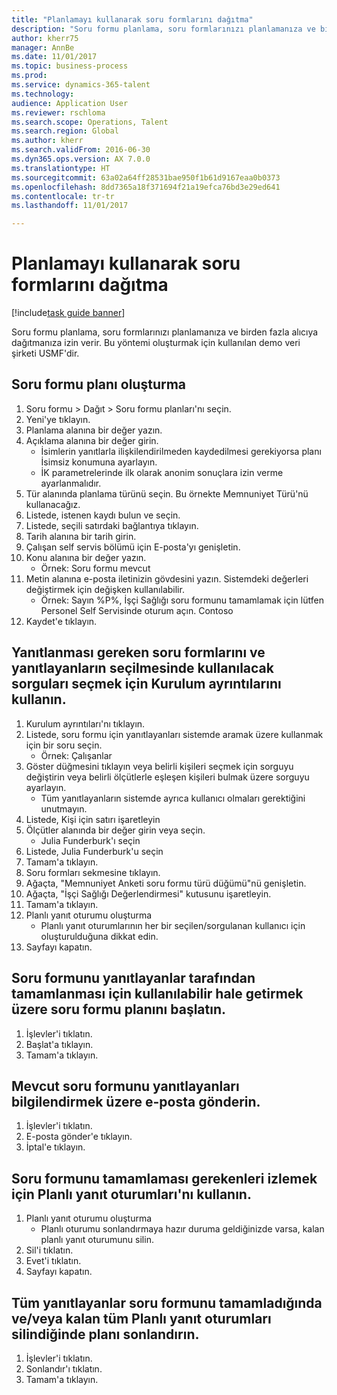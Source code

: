 ```yaml
--- 
title: "Planlamayı kullanarak soru formlarını dağıtma"
description: "Soru formu planlama, soru formlarınızı planlamanıza ve birden fazla alıcıya dağıtmanıza izin verir."
author: kherr75
manager: AnnBe
ms.date: 11/01/2017
ms.topic: business-process
ms.prod: 
ms.service: dynamics-365-talent
ms.technology: 
audience: Application User
ms.reviewer: rschloma
ms.search.scope: Operations, Talent
ms.search.region: Global
ms.author: kherr
ms.search.validFrom: 2016-06-30
ms.dyn365.ops.version: AX 7.0.0
ms.translationtype: HT
ms.sourcegitcommit: 63a02a64ff28531bae950f1b61d9167eaa0b0373
ms.openlocfilehash: 8dd7365a18f371694f21a19efca76bd3e29ed641
ms.contentlocale: tr-tr
ms.lasthandoff: 11/01/2017

---
```

# <a name="distribute-questionnaires-using-scheduling"></a>Planlamayı kullanarak soru formlarını dağıtma

[!include[task guide banner](../../includes/task-guide-banner.md)]

Soru formu planlama, soru formlarınızı planlamanıza ve birden fazla alıcıya dağıtmanıza izin verir. Bu yöntemi oluşturmak için kullanılan demo veri şirketi USMF'dir.


## <a name="create-a-questionnaire-schedule"></a>Soru formu planı oluşturma
1. Soru formu > Dağıt > Soru formu planları'nı seçin.
2. Yeni'ye tıklayın.
3. Planlama alanına bir değer yazın.
4. Açıklama alanına bir değer girin.
    * İsimlerin yanıtlarla ilişkilendirilmeden kaydedilmesi gerekiyorsa planı İsimsiz konumuna ayarlayın.  
    * İK parametrelerinde ilk olarak anonim sonuçlara izin verme ayarlanmalıdır.  
5. Tür alanında planlama türünü seçin.  Bu örnekte Memnuniyet Türü'nü kullanacağız.
6. Listede, istenen kaydı bulun ve seçin.
7. Listede, seçili satırdaki bağlantıya tıklayın.
8. Tarih alanına bir tarih girin.
9. Çalışan self servis bölümü için E-posta'yı genişletin.
10. Konu alanına bir değer yazın.
    * Örnek: Soru formu mevcut  
11. Metin alanına e-posta iletinizin gövdesini yazın. Sistemdeki değerleri değiştirmek için değişken kullanılabilir.
    * Örnek:   Sayın %P%,  İşçi Sağlığı soru formunu tamamlamak için lütfen Personel Self Servisinde oturum açın.  Contoso  
12. Kaydet'e tıklayın.

## <a name="use-the-setup-details-to-select-the-questionnaires-to-be-answered-as-well-as-any-queries-to-use-to-select-respondents"></a>Yanıtlanması gereken soru formlarını ve yanıtlayanların seçilmesinde kullanılacak sorguları seçmek için Kurulum ayrıntılarını kullanın.
1. Kurulum ayrıntıları'nı tıklayın.
2. Listede, soru formu için yanıtlayanları sistemde aramak üzere kullanmak için bir soru seçin.
    * Örnek: Çalışanlar  
3. Göster düğmesini tıklayın veya belirli kişileri seçmek için sorguyu değiştirin veya belirli ölçütlerle eşleşen kişileri bulmak üzere sorguyu ayarlayın.
    * Tüm yanıtlayanların sistemde ayrıca kullanıcı olmaları gerektiğini unutmayın.  
4. Listede, Kişi için satırı işaretleyin
5. Ölçütler alanında bir değer girin veya seçin.
    * Julia Funderburk'ı seçin  
6. Listede, Julia Funderburk'u seçin
7. Tamam'a tıklayın.
8. Soru formları sekmesine tıklayın.
9. Ağaçta, "Memnuniyet Anketi soru formu türü düğümü"nü genişletin.
10. Ağaçta, "İşçi Sağlığı Değerlendirmesi" kutusunu işaretleyin.
11. Tamam'a tıklayın.
12. Planlı yanıt oturumu oluşturma
    * Planlı yanıt oturumlarının her bir seçilen/sorgulanan kullanıcı için oluşturulduğuna dikkat edin.  
13. Sayfayı kapatın.

## <a name="start-the-questionnaire-schedule-in-order-to-make-the-questionnaire-available-for-respondents-to-complete"></a>Soru formunu yanıtlayanlar tarafından tamamlanması için kullanılabilir hale getirmek üzere soru formu planını başlatın.
1. İşlevler'i tıklatın.
2. Başlat'a tıklayın.
3. Tamam'a tıklayın.

## <a name="send-the-email-to-inform-respondents-of-the-available-questionnaire"></a>Mevcut soru formunu yanıtlayanları bilgilendirmek üzere e-posta gönderin.
1. İşlevler'i tıklatın.
2. E-posta gönder'e tıklayın.
3. İptal'e tıklayın.

## <a name="use-planned-answer-sessions-to-monitor-who-needs-to-complete-the-questionnaire"></a>Soru formunu tamamlaması gerekenleri izlemek için Planlı yanıt oturumları'nı kullanın.
1. Planlı yanıt oturumu oluşturma
    * Planlı oturumu sonlandırmaya hazır duruma geldiğinizde varsa, kalan planlı yanıt oturumunu silin.  
2. Sil'i tıklatın.
3. Evet'i tıklatın.
4. Sayfayı kapatın.

## <a name="end-the-schedule-when-all-respondents-have-completed-the-questionnaire-andor-all-remaining-planned-answer-sessions-have-been-deleted"></a>Tüm yanıtlayanlar soru formunu tamamladığında ve/veya kalan tüm Planlı yanıt oturumları silindiğinde planı sonlandırın.
1. İşlevler'i tıklatın.
2. Sonlandır'ı tıklatın.
3. Tamam'a tıklayın.


